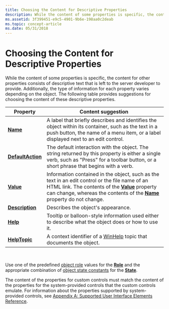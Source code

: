 ```yaml
---
title: Choosing the Content for Descriptive Properties
description: While the content of some properties is specific, the content for other properties consists of descriptive text that is left to the server developer to provide.
ms.assetid: 3f399451-e9c5-4901-9b6e-198aa0c2deab
ms.topic: concept-article
ms.date: 05/31/2018
---
```


# Choosing the Content for Descriptive Properties

While the content of some properties is specific, the content for other properties consists of descriptive text that is left to the server developer to provide. Additionally, the type of information for each property varies depending on the object. The following table provides suggestions for choosing the content of these descriptive properties.



| Property                                        | Content suggestion                                                                                                                                                                                                                                                    |
|-------------------------------------------------|-----------------------------------------------------------------------------------------------------------------------------------------------------------------------------------------------------------------------------------------------------------------------|
| [**Name**](name-property.md)                   | A label that briefly describes and identifies the object within its container, such as the text in a push button, the name of a menu item, or a label displayed next to an edit control.                                                                              |
| [**DefaultAction**](defaultaction-property.md) | The default interaction with the object. The string returned by this property is either a single verb, such as "Press" for a toolbar button, or a short phrase that begins with a verb.                                                                               |
| [**Value**](value-property.md)                 | Information contained in the object, such as the text in an edit control or the file name of an HTML link. The contents of the [**Value**](value-property.md) property can change, whereas the contents of the [**Name**](name-property.md) property do not change. |
| [**Description**](description-property.md)     | Describes the object's appearance.                                                                                                                                                                                                                                    |
| [**Help**](help-property.md)                   | Tooltip or balloon-style information used either to describe what the object does or how to use it.                                                                                                                                                                   |
| [**HelpTopic**](helptopic-property.md)         | A context identifier of a [WinHelp](/windows/win32/api/winuser/nf-winuser-winhelpa) topic that documents the object.                                                                                                                                                 |



 

Use one of the predefined [object role](object-roles.md) values for the [**Role**](role-property.md) and the appropriate combination of [object state constants](object-state-constants.md) for the [**State**](state-property.md).

The content of the properties for custom controls must match the content of the properties for the system-provided controls that the custom controls emulate. For information about the properties supported by system-provided controls, see [Appendix A: Supported User Interface Elements Reference](appendix-a--supported-user-interface-elements-reference.md).

 

 
